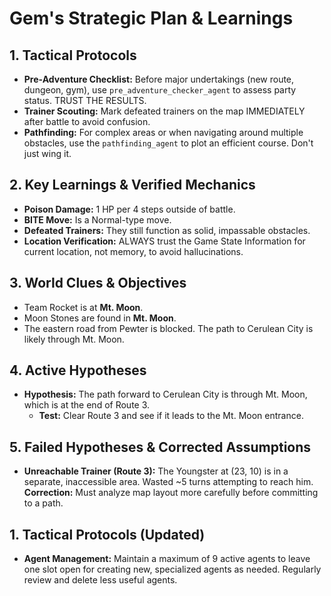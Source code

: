# Gem's Strategic Plan & Learnings

## 1. Tactical Protocols
*   **Pre-Adventure Checklist:** Before major undertakings (new route, dungeon, gym), use `pre_adventure_checker_agent` to assess party status. TRUST THE RESULTS.
*   **Trainer Scouting:** Mark defeated trainers on the map IMMEDIATELY after battle to avoid confusion.
*   **Pathfinding:** For complex areas or when navigating around multiple obstacles, use the `pathfinding_agent` to plot an efficient course. Don't just wing it.

## 2. Key Learnings & Verified Mechanics
*   **Poison Damage:** 1 HP per 4 steps outside of battle.
*   **BITE Move:** Is a Normal-type move.
*   **Defeated Trainers:** They still function as solid, impassable obstacles.
*   **Location Verification:** ALWAYS trust the Game State Information for current location, not memory, to avoid hallucinations.

## 3. World Clues & Objectives
*   Team Rocket is at **Mt. Moon**.
*   Moon Stones are found in **Mt. Moon**.
*   The eastern road from Pewter is blocked. The path to Cerulean City is likely through Mt. Moon.

## 4. Active Hypotheses
*   **Hypothesis:** The path forward to Cerulean City is through Mt. Moon, which is at the end of Route 3.
    *   **Test:** Clear Route 3 and see if it leads to the Mt. Moon entrance.

## 5. Failed Hypotheses & Corrected Assumptions
*   **Unreachable Trainer (Route 3):** The Youngster at (23, 10) is in a separate, inaccessible area. Wasted ~5 turns attempting to reach him. **Correction:** Must analyze map layout more carefully before committing to a path.

## 1. Tactical Protocols (Updated)
*   **Agent Management:** Maintain a maximum of 9 active agents to leave one slot open for creating new, specialized agents as needed. Regularly review and delete less useful agents.